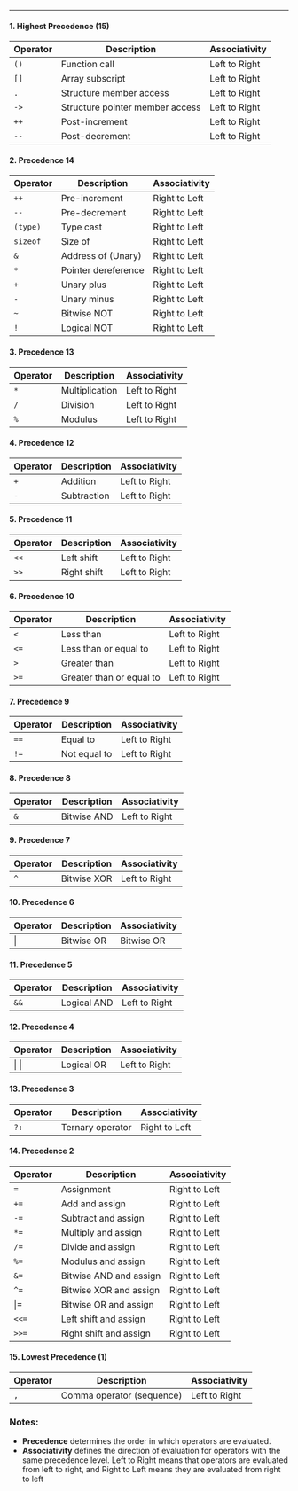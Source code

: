 
---



#### 1. **Highest Precedence (15)**

| Operator | Description                     | Associativity |
| -------- | ------------------------------- | ------------- |
| `()`     | Function call                   | Left to Right |
| `[]`     | Array subscript                 | Left to Right |
| `.`      | Structure member access         | Left to Right |
| `->`     | Structure pointer member access | Left to Right |
| `++`     | Post-increment                  | Left to Right |
| `--`     | Post-decrement                  | Left to Right |

#### 2. **Precedence 14**

| Operator | Description         | Associativity |
| -------- | ------------------- | ------------- |
| `++`     | Pre-increment       | Right to Left |
| `--`     | Pre-decrement       | Right to Left |
| `(type)` | Type cast           | Right to Left |
| `sizeof` | Size of             | Right to Left |
| `&`      | Address of (Unary)  | Right to Left |
| `*`      | Pointer dereference | Right to Left |
| `+`      | Unary plus          | Right to Left |
| `-`      | Unary minus         | Right to Left |
| `~`      | Bitwise NOT         | Right to Left |
| `!`      | Logical NOT         | Right to Left |

#### 3. **Precedence 13**

|Operator|Description|Associativity|
|---|---|---|
|`*`|Multiplication|Left to Right|
|`/`|Division|Left to Right|
|`%`|Modulus|Left to Right|

#### 4. **Precedence 12**

|Operator|Description|Associativity|
|---|---|---|
|`+`|Addition|Left to Right|
|`-`|Subtraction|Left to Right|

#### 5. **Precedence 11**

|Operator|Description|Associativity|
|---|---|---|
|`<<`|Left shift|Left to Right|
|`>>`|Right shift|Left to Right|

#### 6. **Precedence 10**

|Operator|Description|Associativity|
|---|---|---|
|`<`|Less than|Left to Right|
|`<=`|Less than or equal to|Left to Right|
|`>`|Greater than|Left to Right|
|`>=`|Greater than or equal to|Left to Right|

#### 7. **Precedence 9**

|Operator|Description|Associativity|
|---|---|---|
|`==`|Equal to|Left to Right|
|`!=`|Not equal to|Left to Right|

#### 8. **Precedence 8**

|Operator|Description|Associativity|
|---|---|---|
|`&`|Bitwise AND|Left to Right|

#### 9. **Precedence 7**

|Operator|Description|Associativity|
|---|---|---|
|`^`|Bitwise XOR|Left to Right|

#### 10. **Precedence 6**

| Operator | Description | Associativity |
| -------- | ----------- | ------------- |
|      \|  | Bitwise OR  | Bitwise OR    |

#### 11. **Precedence 5**

|Operator|Description|Associativity|
|---|---|---|
|`&&`|Logical AND|Left to Right|

#### 12. **Precedence 4**

| Operator | Description | Associativity |
| -------- | ----------- | ------------- |
| \| \|    | Logical OR  | Left to Right |

#### 13. **Precedence 3**

|Operator|Description|Associativity|
|---|---|---|
|`?:`|Ternary operator|Right to Left|

#### 14. **Precedence 2**

| Operator | Description            | Associativity |
| -------- | ---------------------- | ------------- |
| `=`      | Assignment             | Right to Left |
| `+=`     | Add and assign         | Right to Left |
| `-=`     | Subtract and assign    | Right to Left |
| `*=`     | Multiply and assign    | Right to Left |
| `/=`     | Divide and assign      | Right to Left |
| `%=`     | Modulus and assign     | Right to Left |
| `&=`     | Bitwise AND and assign | Right to Left |
| `^=`     | Bitwise XOR and assign | Right to Left |
| \|=      | Bitwise OR and assign  | Right to Left |
| `<<=`    | Left shift and assign  | Right to Left |
| `>>=`    | Right shift and assign | Right to Left |

#### 15. **Lowest Precedence (1)**

|Operator|Description|Associativity|
|---|---|---|
|`,`|Comma operator (sequence)|Left to Right|

### Notes:

- **Precedence** determines the order in which operators are evaluated.
- **Associativity** defines the direction of evaluation for operators with the same precedence level. Left to Right means that operators are evaluated from left to right, and Right to Left means they are evaluated from right to left